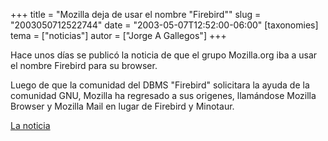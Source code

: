 +++
title = "Mozilla deja de usar el nombre &quot;Firebird&quot;"
slug = "2003050712522744"
date = "2003-05-07T12:52:00-06:00"
[taxonomies]
tema = ["noticias"]
autor = ["Jorge A Gallegos"]
+++

Hace unos días se publicó la noticia de que el grupo Mozilla.org iba a
usar el nombre Firebird para su browser.

Luego de que la comunidad del DBMS "Firebird" solicitara la ayuda de la
comunidad GNU, Mozilla ha regresado a sus origenes, llamándose Mozilla
Browser y Mozilla Mail en lugar de Firebird y Minotaur.

[La noticia](http://news.zdnet.co.uk/story/0,,t269-s2134348,00.html)

